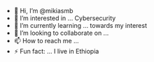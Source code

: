 - 👋 Hi, I’m @mikiasmb
- 👀 I’m interested in ... Cybersecurity
- 🌱 I’m currently learning ... towards my interest
- 💞️ I’m looking to collaborate on ... 
- 📫 How to reach me ...  
- ⚡ Fun fact: ... I live in Ethiopia

<!---
mikiasmb/mikiasmb is a ✨ special ✨ repository because its `README.md` (this file) appears on your GitHub profile.
You can click the Preview link to take a look at your changes.
--->
